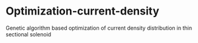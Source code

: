 # Optimization-current-density
Genetic algorithm based optimization of current density distribution in thin sectional solenoid
